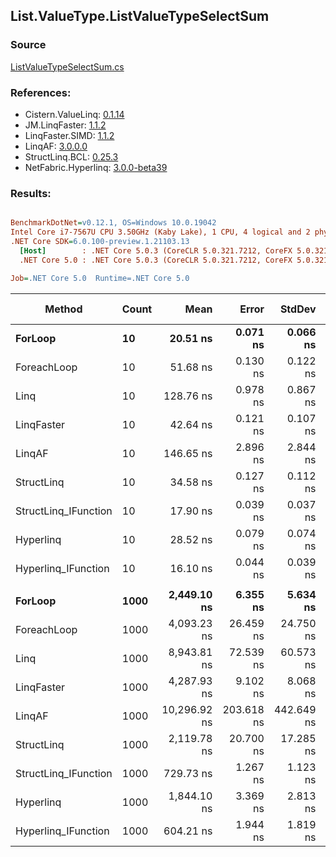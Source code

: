 ﻿## List.ValueType.ListValueTypeSelectSum

### Source
[ListValueTypeSelectSum.cs](../LinqBenchmarks/List/ValueType/ListValueTypeSelectSum.cs)

### References:
- Cistern.ValueLinq: [0.1.14](https://www.nuget.org/packages/Cistern.ValueLinq/0.1.14)
- JM.LinqFaster: [1.1.2](https://www.nuget.org/packages/JM.LinqFaster/1.1.2)
- LinqFaster.SIMD: [1.1.2](https://www.nuget.org/packages/LinqFaster.SIMD/1.0.3)
- LinqAF: [3.0.0.0](https://www.nuget.org/packages/LinqAF/3.0.0.0)
- StructLinq.BCL: [0.25.3](https://www.nuget.org/packages/StructLinq.BCL/0.25.3)
- NetFabric.Hyperlinq: [3.0.0-beta39](https://www.nuget.org/packages/NetFabric.Hyperlinq/3.0.0-beta39)

### Results:
``` ini

BenchmarkDotNet=v0.12.1, OS=Windows 10.0.19042
Intel Core i7-7567U CPU 3.50GHz (Kaby Lake), 1 CPU, 4 logical and 2 physical cores
.NET Core SDK=6.0.100-preview.1.21103.13
  [Host]        : .NET Core 5.0.3 (CoreCLR 5.0.321.7212, CoreFX 5.0.321.7212), X64 RyuJIT
  .NET Core 5.0 : .NET Core 5.0.3 (CoreCLR 5.0.321.7212, CoreFX 5.0.321.7212), X64 RyuJIT

Job=.NET Core 5.0  Runtime=.NET Core 5.0  

```
|               Method | Count |         Mean |      Error |     StdDev | Ratio | RatioSD |  Gen 0 | Gen 1 | Gen 2 | Allocated |
|--------------------- |------ |-------------:|-----------:|-----------:|------:|--------:|-------:|------:|------:|----------:|
|              **ForLoop** |    **10** |     **20.51 ns** |   **0.071 ns** |   **0.066 ns** |  **1.00** |    **0.00** |      **-** |     **-** |     **-** |         **-** |
|          ForeachLoop |    10 |     51.68 ns |   0.130 ns |   0.122 ns |  2.52 |    0.01 |      - |     - |     - |         - |
|                 Linq |    10 |    128.76 ns |   0.978 ns |   0.867 ns |  6.28 |    0.05 | 0.0458 |     - |     - |      96 B |
|           LinqFaster |    10 |     42.64 ns |   0.121 ns |   0.107 ns |  2.08 |    0.01 |      - |     - |     - |         - |
|               LinqAF |    10 |    146.65 ns |   2.896 ns |   2.844 ns |  7.16 |    0.13 |      - |     - |     - |         - |
|           StructLinq |    10 |     34.58 ns |   0.127 ns |   0.112 ns |  1.69 |    0.01 | 0.0191 |     - |     - |      40 B |
| StructLinq_IFunction |    10 |     17.90 ns |   0.039 ns |   0.037 ns |  0.87 |    0.00 |      - |     - |     - |         - |
|            Hyperlinq |    10 |     28.52 ns |   0.079 ns |   0.074 ns |  1.39 |    0.01 |      - |     - |     - |         - |
|  Hyperlinq_IFunction |    10 |     16.10 ns |   0.044 ns |   0.039 ns |  0.78 |    0.00 |      - |     - |     - |         - |
|                      |       |              |            |            |       |         |        |       |       |           |
|              **ForLoop** |  **1000** |  **2,449.10 ns** |   **6.355 ns** |   **5.634 ns** |  **1.00** |    **0.00** |      **-** |     **-** |     **-** |         **-** |
|          ForeachLoop |  1000 |  4,093.23 ns |  26.459 ns |  24.750 ns |  1.67 |    0.01 |      - |     - |     - |         - |
|                 Linq |  1000 |  8,943.81 ns |  72.539 ns |  60.573 ns |  3.65 |    0.03 | 0.0458 |     - |     - |      96 B |
|           LinqFaster |  1000 |  4,287.93 ns |   9.102 ns |   8.068 ns |  1.75 |    0.01 |      - |     - |     - |         - |
|               LinqAF |  1000 | 10,296.92 ns | 203.618 ns | 442.649 ns |  4.14 |    0.16 |      - |     - |     - |         - |
|           StructLinq |  1000 |  2,119.78 ns |  20.700 ns |  17.285 ns |  0.87 |    0.01 | 0.0191 |     - |     - |      40 B |
| StructLinq_IFunction |  1000 |    729.73 ns |   1.267 ns |   1.123 ns |  0.30 |    0.00 |      - |     - |     - |         - |
|            Hyperlinq |  1000 |  1,844.10 ns |   3.369 ns |   2.813 ns |  0.75 |    0.00 |      - |     - |     - |         - |
|  Hyperlinq_IFunction |  1000 |    604.21 ns |   1.944 ns |   1.819 ns |  0.25 |    0.00 |      - |     - |     - |         - |
